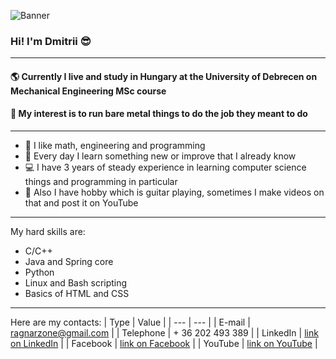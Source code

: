 ![Banner](https://scontent.fbud7-3.fna.fbcdn.net/v/t39.30808-6/281500072_972777983435473_9006170885923954667_n.jpg?stp=dst-jpg_s960x960&_nc_cat=105&ccb=1-7&_nc_sid=e3f864&_nc_ohc=WGNLGR43RQMAX8EVHpS&_nc_ht=scontent.fbud7-3.fna&oh=00_AT8T_WBUDKyr1pROWg4HoFuA8lC5uP43ScDi2dTpApKmZQ&oe=628D297C)
### Hi! I'm Dmitrii :sunglasses:
---
#### :earth_americas: Currently I live and study in Hungary at the University of Debrecen on Mechanical Engineering MSc course
#### :robot: My interest is to run bare metal things to do the job they meant to do
---

* :green_book: I like math, engineering and programming
* :hammer: Every day I learn something new or improve that I already know
* :computer: I have 3 years of steady experience in learning computer science things and programming in particular
* :guitar: Also I have hobby which is guitar playing, sometimes I make videos on that and post it on YouTube
---

My hard skills are: 
* C/C++
* Java and Spring core 
* Python 
* Linux and Bash scripting
* Basics of HTML and CSS
---

Here are my contacts:
| Type          | Value                                                                                   |
| ---           | ---                                                                                     |
| E-mail        | ragnarzone@gmail.com                                                                    |
| Telephone     | + 36 202 493 389                                                                        |
| LinkedIn      | [link on LinkedIn](https://www.linkedin.com/in/ragnarzone/)                             |
| Facebook      | [link on Facebook](https://www.facebook.com/ragnarzone)                                 |
| YouTube       | [link on YouTube](https://www.youtube.com/channel/UCQeYR8MCtX0g-qeoytu6a-g/featured)    |
